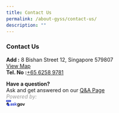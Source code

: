 ```yaml
---
title: Contact Us
permalink: /about-gyss/contact-us/
description: ""
---
```

### **Contact Us**

**Add :**&nbsp;8 Bishan Street 12, Singapore 579807 <br>
[View Map](https://www.google.com/maps/place/8+Bishan+Street+12,+Singapore+579807/@1.3444398,103.8483316,17z/data=!3m1!4b1!4m6!3m5!1s0x31da176b50a44dc3:0x570f81d8781ff148!8m2!3d1.3444398!4d103.8505203!16s%2Fg%2F11c3q3n_1b)<br>
**Tel. No :**[+65 6258 9781](tel:+6562589781)

**Have a question?**  
Ask and get answered on our [Q&amp;A Page](https://go.ask.gov.sg/gyss)
<br>
<span style="color:#999999"><em>Powered by:
<br><img style="width:10%;float:left" src="/images/logo-askgov.png">
<br></em></span>

